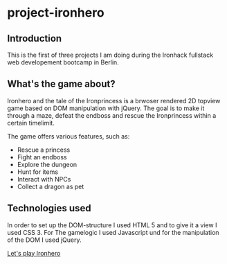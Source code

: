 # project-ironhero

<h2>Introduction</h2>

This is the first of three projects I am doing during the Ironhack fullstack web developement bootcamp in Berlin.

<h2>What's the game about?</h2>

Ironhero and the tale of the Ironprincess is a brwoser rendered 2D topview game based on DOM manipulation with jQuery. The goal is to make it through a maze, defeat the endboss and rescue the Ironprincess within a certain timelimit. 

The game offers various features, such as:

- Rescue a princess
- Fight an endboss
- Explore the dungeon
- Hunt for items
- Interact with NPCs
- Collect a dragon as pet

<h2>Technologies used</h2>

In order to set up the DOM-structure I used HTML 5 and to give it a view I used CSS 3. For The gamelogic I used Javascript und for the manipulation of the DOM I used jQuery.


 <a href="https://jenserhardt.github.io/Ironhack-project-one-Ironhero/">Let's play Ironhero</a>
